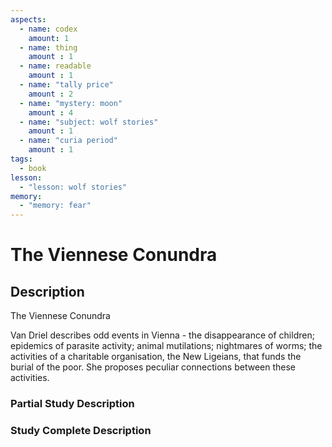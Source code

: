 ```yaml
---
aspects: 
  - name: codex
    amount: 1
  - name: thing
    amount : 1
  - name: readable
    amount : 1
  - name: "tally price"
    amount : 2
  - name: "mystery: moon"
    amount : 4
  - name: "subject: wolf stories"
    amount : 1
  - name: "curia period"
    amount : 1
tags:
  - book
lesson:
  - "lesson: wolf stories"
memory:
  - "memory: fear"
---
```


# The Viennese Conundra

## Description
The Viennese Conundra

Van Driel describes odd events in Vienna - the disappearance of children; epidemics of parasite activity; animal mutilations; nightmares of worms; the activities of a charitable organisation, the New Ligeians, that funds the burial of the poor. She proposes peculiar connections between these activities.
### Partial Study Description

### Study Complete Description
